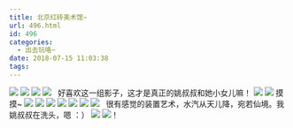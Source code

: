 ```yaml
---
title: 北京红砖美术馆~
url: 496.html
id: 496
categories:
  - 出去玩咯~
date: 2018-07-15 11:03:38
tags:
---
```


[![](http://www.binkatherine.com/wordpress/wp-content/uploads/2018/08/IMG_2932-300x225.jpg)](http://www.binkatherine.com/wordpress/wp-content/uploads/2018/08/IMG_2932.jpg) [![](http://www.binkatherine.com/wordpress/wp-content/uploads/2018/08/IMG_2939-300x225.jpg)](http://www.binkatherine.com/wordpress/wp-content/uploads/2018/08/IMG_2939.jpg) [![](http://www.binkatherine.com/wordpress/wp-content/uploads/2018/08/IMG_2936-300x225.jpg)](http://www.binkatherine.com/wordpress/wp-content/uploads/2018/08/IMG_2936.jpg) [![](http://www.binkatherine.com/wordpress/wp-content/uploads/2018/08/IMG_2934-300x225.jpg)](http://www.binkatherine.com/wordpress/wp-content/uploads/2018/08/IMG_2934.jpg)   好喜欢这一组影子，这才是真正的姚叔叔和她小女儿嘛！ [![](http://www.binkatherine.com/wordpress/wp-content/uploads/2018/08/IMG_3007-e1535360782887-225x300.jpg)](http://www.binkatherine.com/wordpress/wp-content/uploads/2018/08/IMG_3007.jpg) [![](http://www.binkatherine.com/wordpress/wp-content/uploads/2018/08/IMG_3004-e1535360808935-225x300.jpg)](http://www.binkatherine.com/wordpress/wp-content/uploads/2018/08/IMG_3004.jpg) 摸摸~ [![](http://www.binkatherine.com/wordpress/wp-content/uploads/2018/08/IMG_3001-300x225.jpg)](http://www.binkatherine.com/wordpress/wp-content/uploads/2018/08/IMG_3001.jpg) [![](http://www.binkatherine.com/wordpress/wp-content/uploads/2018/08/IMG_2967-e1535360873482-225x300.jpg)](http://www.binkatherine.com/wordpress/wp-content/uploads/2018/08/IMG_2967.jpg) [![](http://www.binkatherine.com/wordpress/wp-content/uploads/2018/08/IMG_2963-300x225.jpg)](http://www.binkatherine.com/wordpress/wp-content/uploads/2018/08/IMG_2963.jpg) [![](http://www.binkatherine.com/wordpress/wp-content/uploads/2018/08/IMG_2959-300x225.jpg)](http://www.binkatherine.com/wordpress/wp-content/uploads/2018/08/IMG_2959.jpg) [![](http://www.binkatherine.com/wordpress/wp-content/uploads/2018/08/IMG_2958-e1535360900116-225x300.jpg)](http://www.binkatherine.com/wordpress/wp-content/uploads/2018/08/IMG_2958.jpg) [![](http://www.binkatherine.com/wordpress/wp-content/uploads/2018/08/IMG_2954-300x225.jpg)](http://www.binkatherine.com/wordpress/wp-content/uploads/2018/08/IMG_2954.jpg) [![](http://www.binkatherine.com/wordpress/wp-content/uploads/2018/08/IMG_2953-300x225.jpg)](http://www.binkatherine.com/wordpress/wp-content/uploads/2018/08/IMG_2953.jpg)   很有感觉的装置艺术，水汽从天儿降，宛若仙境。我姚叔叔在洗头，嗯 ：） [![](http://www.binkatherine.com/wordpress/wp-content/uploads/2018/08/IMG_2946-300x225.jpg)](http://www.binkatherine.com/wordpress/wp-content/uploads/2018/08/IMG_2946.jpg) [![](http://www.binkatherine.com/wordpress/wp-content/uploads/2018/08/IMG_2943-300x225.jpg)](http://www.binkatherine.com/wordpress/wp-content/uploads/2018/08/IMG_2943.jpg)！